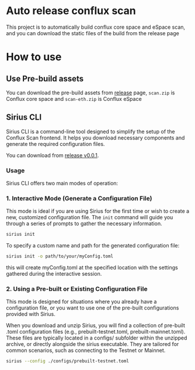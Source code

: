 # Auto release conflux scan

This project is to automatically build conflux core space and eSpace scan, and you can download the static files of the build from the release page

# How to use

## Use Pre-build assets

You can download the pre-build assets from [release](https://github.com/Conflux-Chain/scan-auto-release/releases) page, `scan.zip` is Conflux core space and `scan-eth.zip` is Conflux eSpace

## Sirius CLI

Sirius CLI is a command-line tool designed to simplify the setup of the Conflux Scan frontend. It helps you download necessary components and generate the required configuration files.

You can download from [release v0.0.1](https://github.com/Conflux-Chain/sirius-auto-release/releases/tag/v0.0.1).

### Usage

Sirius CLI offers two main modes of operation:

### 1. Interactive Mode (Generate a Configuration File)

This mode is ideal if you are using Sirius for the first time or wish to create a new, customized configuration file. The `init` command will guide you through a series of prompts to gather the necessary information.

```bash
sirius init
```

To specify a custom name and path for the generated configuration file:

```bash
sirius init -o path/to/your/myConfig.toml
```

this will create myConfig.toml at the specified location with the settings gathered during the interactive session.

### 2. Using a Pre-built or Existing Configuration File

This mode is designed for situations where you already have a configuration file, or you want to use one of the pre-built configurations provided with Sirius.

When you download and unzip Sirius, you will find a collection of pre-built .toml configuration files (e.g., prebuilt-testnet.toml, prebuilt-mainnet.toml). These files are typically located in a configs/ subfolder within the unzipped archive, or directly alongside the sirius executable. They are tailored for common scenarios, such as connecting to the Testnet or Mainnet.

```bash
sirius --config ./configs/prebuilt-testnet.toml
```
